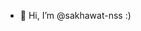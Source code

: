 - 👋 Hi, I’m @sakhawat-nss :)

<!---
sakhawat-nss/sakhawat-nss is a ✨ special ✨ repository because its `README.md` (this file) appears on your GitHub profile.
You can click the Preview link to take a look at your changes.
--->
